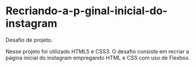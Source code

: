 # Recriando-a-p-ginal-inicial-do-instagram
Desafio de projeto.

Nesse projeto foi utilizado HTML5 e CSS3. O desafio consiste em recriar a página inicial do instagram empregando HTML e CSS com uso de Flexbox.
